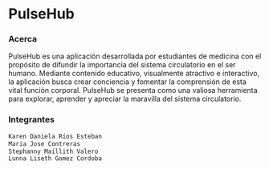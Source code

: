 # PulseHub

### Acerca 
PulseHub es una aplicación desarrollada por estudiantes de medicina con el propósito de difundir la importancia del sistema circulatorio en el ser humano. Mediante contenido educativo, visualmente atractivo e interactivo, la aplicación busca crear conciencia y fomentar la comprensión de esta vital función corporal. PulseHub se presenta como una valiosa herramienta para explorar, aprender y apreciar la maravilla del sistema circulatorio.

### Integrantes
````bash
Karen Daniela Ríos Esteban
Maria Jose Contreras
Stephanny Maillith Valero
Lunna Liseth Gomez Cordoba
````
